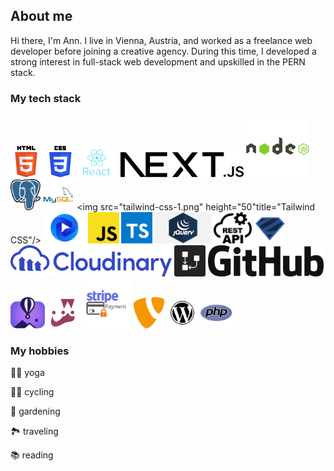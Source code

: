 ## About me
Hi there, I'm Ann.
I live in Vienna, Austria, and worked as a freelance web developer before joining a creative agency.
During this time, I developed a strong interest in full-stack web development and upskilled in the PERN stack.

### My tech stack
<img src="html5.png" height="50" title="HTML5"/> <img src="CSS3.png" height="50" title="CSS3"/> <img src="react.jpg" title="React" height="50"/> <img src="nextjs-13.png" height="40" title="NEXT.JS"/>  <img src="nodejs-logo-svgrepo-com.png" height="100" title="node.js"/>  <img src="postgresql.png" height="50" title="PostgreSQL"/>  <img src="MySQL.png" height="50" title="MySQL"/> <img src="tailwind-css-1.png" height="50"title="Tailwind CSS"/>  <img src="flowbite.webp" height="50" title="Flowbite"/>  <img src="js.png" height="50" title="JavaScript"/>  <img src="typescript.png" height="50" title="TypeScript"/>  <img src="jquery.png" height="50" title="jQuery"/>  <img src="restAPI.png" height="50" title="REST API"/>  <img src="zod.png" height="50" title="Zod"/>  <img src="cloudinary_logo_blue_0720_svg.png" height="50" title="Cloudinary"/>  <img src="drawSQL.jpg" height="50" title="drawSQL"/>  <img src="github.png" height="50" title="GitHub"/>  <img src="flyio.jpg" height="50" title="Fly.io"/>  <img src="jest.png" height="50" title="Jest"/>  <img src="Stripe-Payment-Logo.png" height="80" title="stripe"/> <img src="typo3.png" height="50" title="TYPO3"/>  <img src="WordPress_icon-icons.webp" height="50" title="WordPress"/>  <img src="php.png" height="50" title="PHP"/>

### My hobbies
🧘‍♀️ yoga

🚵‍♀️ cycling

🌹 gardening

🏞 traveling

📚 reading
